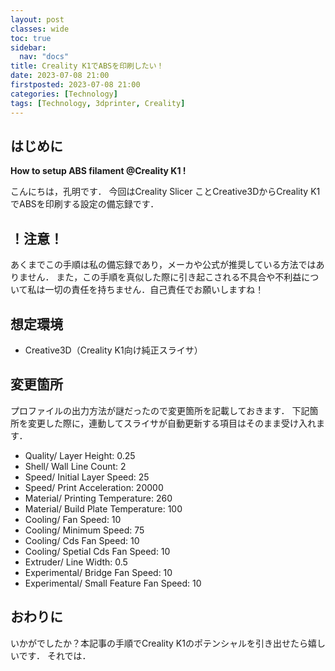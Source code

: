 ```yaml
---
layout: post
classes: wide
toc: true
sidebar:
  nav: "docs"
title: Creality K1でABSを印刷したい！
date: 2023-07-08 21:00
firstposted: 2023-07-08 21:00
categories: [Technology]
tags: [Technology, 3dprinter, Creality]
---
```




## はじめに

**How to setup ABS filament @Creality K1 !**

こんにちは，孔明です．
今回はCreality Slicer ことCreative3DからCreality K1でABSを印刷する設定の備忘録です．

<!-- more -->

## ！注意！
あくまでこの手順は私の備忘録であり，メーカや公式が推奨している方法ではありません．
また，この手順を真似した際に引き起こされる不具合や不利益について私は一切の責任を持ちません．自己責任でお願いしますね！

## 想定環境
- Creative3D（Creality K1向け純正スライサ）

## 変更箇所
プロファイルの出力方法が謎だったので変更箇所を記載しておきます．
下記箇所を変更した際に，連動してスライサが自動更新する項目はそのまま受け入れます．

- Quality/ Layer Height: 0.25
- Shell/ Wall Line Count: 2
- Speed/ Initial Layer Speed: 25
- Speed/ Print Acceleration: 20000
- Material/ Printing Temperature: 260
- Material/ Build Plate Temperature: 100
- Cooling/ Fan Speed: 10
- Cooling/ Minimum Speed: 75
- Cooling/ Cds Fan Speed: 10
- Cooling/ Spetial Cds Fan Speed: 10
- Extruder/ Line Width: 0.5
- Experimental/ Bridge Fan Speed: 10
- Experimental/ Small Feature Fan Speed: 10


## おわりに
いかがでしたか？本記事の手順でCreality K1のポテンシャルを引き出せたら嬉しいです．
それでは．
